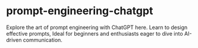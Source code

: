 # prompt-engineering-chatgpt
Explore the art of prompt engineering with ChatGPT here. Learn to design effective prompts, Ideal for beginners and enthusiasts eager to dive into AI-driven communication.
